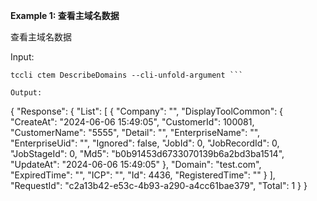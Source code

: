**Example 1: 查看主域名数据**

查看主域名数据

Input: 

```
tccli ctem DescribeDomains --cli-unfold-argument ```

Output: 
```
{
    "Response": {
        "List": [
            {
                "Company": "",
                "DisplayToolCommon": {
                    "CreateAt": "2024-06-06 15:49:05",
                    "CustomerId": 100081,
                    "CustomerName": "5555",
                    "Detail": "",
                    "EnterpriseName": "",
                    "EnterpriseUid": "",
                    "Ignored": false,
                    "JobId": 0,
                    "JobRecordId": 0,
                    "JobStageId": 0,
                    "Md5": "b0b91453d6733070139b6a2bd3ba1514",
                    "UpdateAt": "2024-06-06 15:49:05"
                },
                "Domain": "test.com",
                "ExpiredTime": "",
                "ICP": "",
                "Id": 4436,
                "RegisteredTime": ""
            }
        ],
        "RequestId": "c2a13b42-e53c-4b93-a290-a4cc61bae379",
        "Total": 1
    }
}
```

